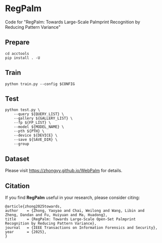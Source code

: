 # RegPalm
Code for "RegPalm: Towards Large-Scale Palmprint Recognition by Reducing Pattern Variance"


## Prepare 

```
cd acctools
pip install . -U
```

## Train

```
python train.py --config $CONFIG
```

## Test

```
python test.py \
    --query ${QUERY_LIST} \
    --gallery ${GALLERY_LIST} \
    --fp ${FP_LIST} \
    --model ${MODEL_NAME} \
    --pth ${PTH} \
    --device ${DEVICE} \
    --save ${SAVE_DIR} \
    --group
```

## Dataset 
Please visit https://zhongyy.github.io/WebPalm for details.

## Citation

If you find **RegPalm** useful in your research, please consider citing:
```
@article{zhong2025towards,
author    = {Zhong, Yaoyao and Chai, Weilong and Wang, Libin and Zheng, Dandan and Fu, Huiyuan and Ma, Huadong},
title     = {RegPalm: Towards Large-Scale Open-Set Palmprint Recognition by Reducing Pattern Variance},
journal   = {IEEE Transactions on Information Forensics and Security}, 
year      = {2025},
}
```
